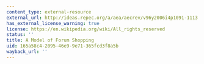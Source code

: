 ```yaml
---
content_type: external-resource
external_url: http://ideas.repec.org/a/aea/aecrev/v96y2006i4p1091-1113.html
has_external_license_warning: true
license: https://en.wikipedia.org/wiki/All_rights_reserved
status: ''
title: A Model of Forum Shopping
uid: 165a58c4-2095-46e9-9e71-365fcd3f8a5b
wayback_url: ''
---
```


